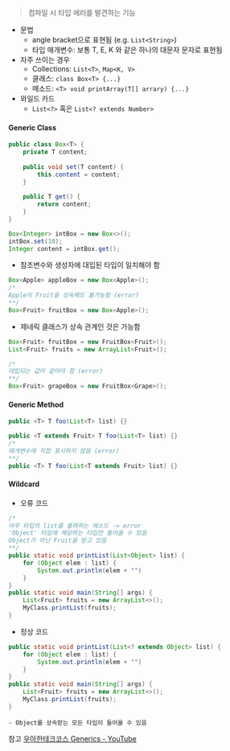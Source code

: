 > 컴파일 시 타입 에러를 발견하는 기능

- 문법
	- angle bracket으로 표현됨 (e.g. `List<String>`)
	- 타입 매개변수: 보통 T, E, K 와 같은 하나의 대문자 문자로 표현됨
- 자주 쓰이는 경우
	- Collections: `List<T>`, `Map<K, V>`
	- 클래스: `class Box<T> {...}`
	- 메소드: `<T> void printArray(T[] arrary) {...}`
- 와일드 카드
	- `List<?>` 혹은 `List<? extends Number>`
#### Generic Class
```java
public class Box<T> {
    private T content;
    
    public void set(T content) {
        this.content = content;
    }
    
    public T get() {
        return content;
    }
}

Box<Integer> intBox = new Box<>();
intBox.set(10);
Integer content = intBox.get();
```

- 참조변수와 생성자에 대입된 타입이 일치해야 함
```java
Box<Apple> appleBox = new Box<Apple>();
/*
Apple이 Fruit을 상속해도 불가능함 (error)
**/
Box<Fruit> fruitBox = new Box<Apple>();
```
- 제네릭 클래스가 상속 관계인 것은 가능함
```java
Box<Fruit> fruitBox = new FruitBox<Fruit>();
List<Fruit> fruits = new ArrayList<Fruit>();

/*
대입되는 값이 같아야 함 (error)
**/
Box<Fruit> grapeBox = new FruitBox<Grape>();
```
#### Generic Method
```java
public <T> T foo(List<T> list) {}

public <T extends Fruit> T foo(List<T> list) {}
/*
매개변수에 직접 표시하지 않음 (error)
**/
public <T> T foo(List<T extends Fruit> list) {}
```

#### Wildcard
- 오류 코드
```java
/*
아무 타입의 list를 출력하는 메소드 -> error
'Object' 타입에 해당하는 타입만 들어올 수 있음
Object가 아닌 Fruit을 받고 있음
**/
public static void printList(List<Object> list) {
	for (Object elem : list) {
		System.out.println(elem + "")
	}
}
public static void main(String[] args) {
	List<Fruit> fruits = new ArrayList<>();
	MyClass.printList(fruits);
}

```
- 정상 코드
```java
public static void printList(List<? extends Object> list) {
	for (Object elem : list) {
		System.out.println(elem + "")
	}
}
public static void main(String[] args) {
	List<Fruit> fruits = new ArrayList<>();
	MyClass.printList(fruits);
}
```
	- Object를 상속받는 모든 타입이 들어올 수 있음

참고
[우아한테크코스 Generics - YouTube]()
